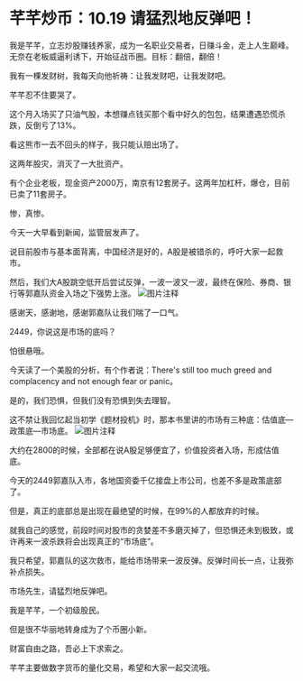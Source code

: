 # 芊芊炒币：10.19 请猛烈地反弹吧！ 

我是芊芊，立志炒股赚钱养家，成为一名职业交易者，日赚斗金，走上人生巅峰。 无奈在老板威逼利诱下，开始征战币圈。目标：翻倍，翻倍！


我有一棵发财树，我每天向他祈祷：让我发财吧，让我发财吧。


芊芊忍不住要哭了。

这个月入场买了只油气股，本想赚点钱买那个看中好久的包包，结果遭遇恐慌杀跌，反倒亏了13%。


看这熊市一去不回头的样子，我只能认赔出场了。


这两年股灾，消灭了一大批资产。

有个企业老板，现金资产2000万，南京有12套房子。这两年加杠杆，爆仓，目前已卖了11套房子。

惨，真惨。


今天一大早看到新闻，监管层发声了。

说目前股市与基本面背离，中国经济是好的，A股是被错杀的，呼吁大家一起救市。


然后，我们大A股跳空低开后尝试反弹，一波一波又一波，最终在保险、券商、银行等郭嘉队资金入场之下强势上涨。
![图片注释](http://storage-uqer.datayes.com/5bbf2c17b29fc40110fa76cb/09a3deb4-d37f-11e8-b64c-0242ac140002)

感谢天，感谢地，感谢郭嘉队让我们喘了一口气。


2449，你说这是市场的底吗？

怕很悬哦。


今天读了一个美股的分析，有个作者说：There's still too much greed and complacency and not enough fear or panic。


是的，我们恐惧，但我们没有恐惧到失去理智。


这不禁让我回忆起当初学《题材投机》时，那本书里讲的市场有三种底：估值底—政策底—市场底。
![图片注释](http://storage-uqer.datayes.com/5bbf2c17b29fc40110fa76cb/102b7184-d37f-11e8-b64c-0242ac140002)

大约在2800的时候，全部都在说A股足够便宜了，价值投资者入场，形成估值底。


今天的2449郭嘉队入市，各地国资委千亿接盘上市公司，也差不多是政策底部了。


但是，真正的底部总是出现在最绝望的时候，在99%的人都放弃的时候。


就我自己的感觉，前段时间对股市的贪婪差不多磨灭掉了，但恐惧还未到极致，或许再来一波杀跌将会出现真正的“市场底”。


我只希望，郭嘉队的这次救市，能给市场带来一波反弹。反弹时间长一点，让我弥补点损失。


市场先生，请猛烈地反弹吧。


我是芊芊，一个初级股民。

但是很不华丽地转身成为了个币圈小新。

财富自由之路，吾必上下求索之。


芊芊主要做数字货币的量化交易，希望和大家一起交流哦。